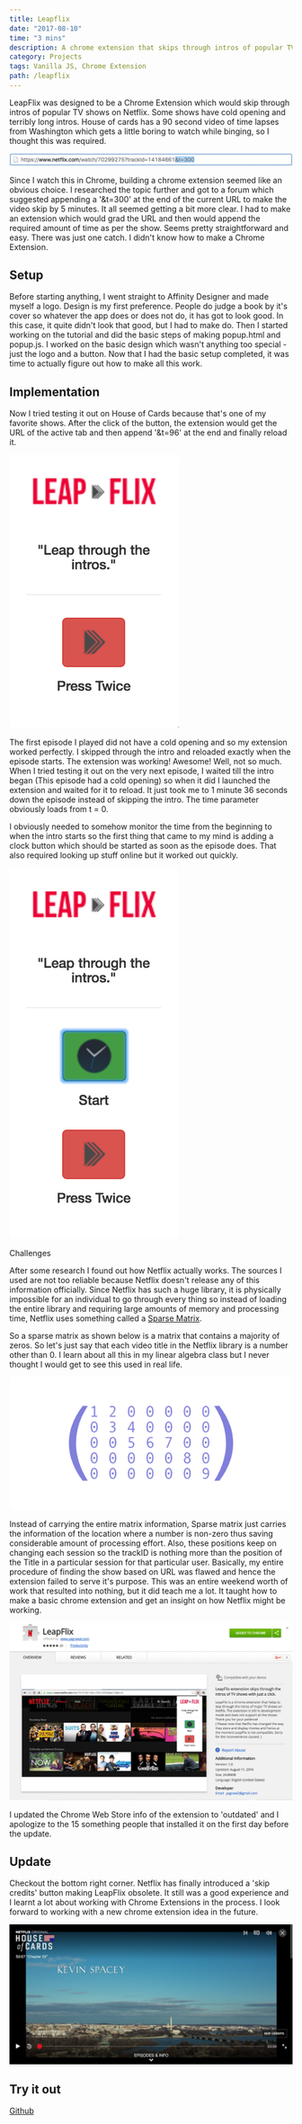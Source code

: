 ```yaml
---
title: Leapflix
date: "2017-08-10"
time: "3 mins"
description: A chrome extension that skips through intros of popular TV shows on Netflix.
category: Projects
tags: Vanilla JS, Chrome Extension
path: /leapflix
---
```


LeapFlix was designed to be a Chrome Extension which would skip through intros of popular TV shows on Netflix. Some shows have cold opening and terribly long intros. House of cards has a 90 second video of time lapses from Washington which gets a little boring to watch while binging, so I thought this was required.

![netflix url](./image1.png)

Since I watch this in Chrome, building a chrome extension seemed like an obvious choice. I researched the topic further and got to a forum which suggested appending a '&t=300' at the end of the current URL to make the video skip by 5 minutes. It all seemed getting a bit more clear. I had to make an extension which would grad the URL and then would append the required amount of time as per the show. Seems pretty straightforward and easy. There was just one catch. I didn't know how to make a Chrome Extension.

## Setup

Before starting anything, I went straight to Affinity Designer and made myself a logo. Design is my first preference. People do judge a book by it's cover so whatever the app does or does not do, it has got to look good. In this case, it quite didn't look that good, but I had to make do. Then I started working on the tutorial and did the basic steps of making popup.html and popup.js. I worked on the basic design which wasn't anything too special - just the logo and a button. Now that I had the basic setup completed, it was time to actually figure out how to make all this work.

## Implementation

Now I tried testing it out on House of Cards because that's one of my favorite shows. After the click of the button, the extension would get the URL of the active tab and then append '&t=96' at the end and finally reload it.

![base leapflix](./image2.png)

The first episode I played did not have a cold opening and so my extension worked perfectly. I skipped through the intro and reloaded exactly when the episode starts. The extension was working! Awesome! Well, not so much. When I tried testing it out on the very next episode, I waited till the intro began (This episode had a cold opening) so when it did I launched the extension and waited for it to reload. It just took me to 1 minute 36 seconds down the episode instead of skipping the intro. The time parameter obviously loads from t = 0.

I obviously needed to somehow monitor the time from the beginning to when the intro starts so the first thing that came to my mind is adding a clock button which should be started as soon as the episode does. That also required looking up stuff online but it worked out quickly.

![leapflix with start button](./image3.png)

Challenges

After some research I found out how Netflix actually works. The sources I used are not too reliable because Netflix doesn't release any of this information officially. Since Netflix has such a huge library, it is physically impossible for an individual to go through every thing so instead of loading the entire library and requiring large amounts of memory and processing time, Netflix uses something called a [Sparse Matrix](https://en.wikipedia.org/wiki/Sparse_matrix).

So a sparse matrix as shown below is a matrix that contains a majority of zeros. So let's just say that each video title in the Netflix library is a number other than 0. I learn about all this in my linear algebra class but I never thought I would get to see this used in real life.

![sparse matrix](./image4.png)

Instead of carrying the entire matrix information, Sparse matrix just carries the information of the location where a number is non-zero thus saving considerable amount of processing effort. Also, these positions keep on changing each session so the trackID is nothing more than the position of the Title in a particular session for that particular user. Basically, my entire procedure of finding the show based on URL was flawed and hence the extension failed to serve it's purpose. This was an entire weekend worth of work that resulted into nothing, but it did teach me a lot. It taught how to make a basic chrome extension and get an insight on how Netflix might be working.

![leapflix on webstore](./image5.png)

I updated the Chrome Web Store info of the extension to 'outdated' and I apologize to the 15 something people that installed it on the first day before the update.

## Update

Checkout the bottom right corner. Netflix has finally introduced a 'skip credits' button making LeapFlix obsolete. It still was a good experience and I learnt a lot about working with Chrome Extensions in the process. I look forward to working with a new chrome extension idea in the future.

![House of Cards skip intro](./image6.png)

## Try it out

[Github](https://github.com/yagrawl/LeapFlix)
